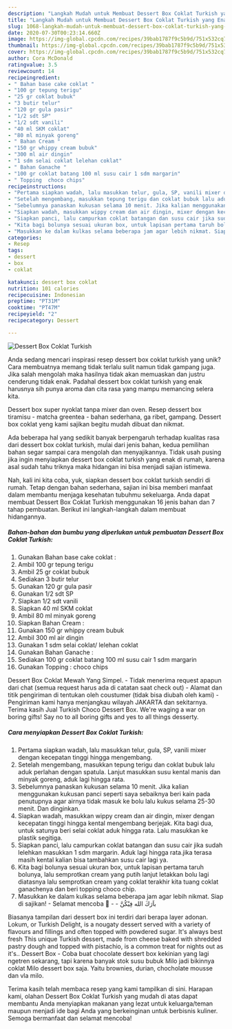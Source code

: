 ```yaml
---
description: "Langkah Mudah untuk Membuat Dessert Box Coklat Turkish yang Enak Banget"
title: "Langkah Mudah untuk Membuat Dessert Box Coklat Turkish yang Enak Banget"
slug: 1068-langkah-mudah-untuk-membuat-dessert-box-coklat-turkish-yang-enak-banget
date: 2020-07-30T00:23:14.660Z
image: https://img-global.cpcdn.com/recipes/39bab1787f9c5b9d/751x532cq70/dessert-box-coklat-turkish-foto-resep-utama.jpg
thumbnail: https://img-global.cpcdn.com/recipes/39bab1787f9c5b9d/751x532cq70/dessert-box-coklat-turkish-foto-resep-utama.jpg
cover: https://img-global.cpcdn.com/recipes/39bab1787f9c5b9d/751x532cq70/dessert-box-coklat-turkish-foto-resep-utama.jpg
author: Cora McDonald
ratingvalue: 3.5
reviewcount: 14
recipeingredient:
- " Bahan base cake coklat "
- "100 gr tepung terigu"
- "25 gr coklat bubuk"
- "3 butir telur"
- "120 gr gula pasir"
- "1/2 sdt SP"
- "1/2 sdt vanili"
- "40 ml SKM coklat"
- "80 ml minyak goreng"
- " Bahan Cream "
- "150 gr whippy cream bubuk"
- "300 ml air dingin"
- "1 sdm selai coklat lelehan coklat"
- " Bahan Ganache "
- "100 gr coklat batang 100 ml susu cair 1 sdm margarin"
- " Topping  choco chips"
recipeinstructions:
- "Pertama siapkan wadah, lalu masukkan telur, gula, SP, vanili mixer dengan kecepatan tinggi hingga mengembang."
- "Setelah mengembang, masukkan tepung terigu dan coklat bubuk lalu aduk perlahan dengan spatula. Lanjut masukkan susu kental manis dan minyak goreng, aduk lagi hingga rata."
- "Sebelumnya panaskan kukusan selama 10 menit. Jika kalian menggunakan kukusan panci seperti saya sebaiknya beri kain pada penutupnya agar airnya tidak masuk ke bolu lalu kukus selama 25-30 menit. Dan dinginkan."
- "Siapkan wadah, masukkan wippy cream dan air dingin, mixer dengan kecepatan tinggi hingga kental mengembang berjejak. Kita bagi dua, untuk satunya beri selai coklat aduk hingga rata. Lalu masukkan ke plastik segitiga."
- "Siapkan panci, lalu campurkan coklat batangan dan susu cair jika sudah lelehkan masukkan 1 sdm margarin. Aduk lagi hingga rata.jika terasa masih kental kalian bisa tambahkan susu cair lagi ya."
- "Kita bagi bolunya sesuai ukuran box, untuk lapisan pertama taruh bolunya, lalu semprotkan cream yang putih lanjut letakkan bolu lagi diatasnya lalu semprotkan cream yang coklat terakhir kita tuang coklat ganachenya dan beri topping choco chip."
- "Masukkan ke dalam kulkas selama beberapa jam agar lebih nikmat. Siap di sajikan!  Selamat mencoba 🤝  باَرَكَ الله فِيْكُنَّ"
categories:
- Resep
tags:
- dessert
- box
- coklat

katakunci: dessert box coklat 
nutrition: 101 calories
recipecuisine: Indonesian
preptime: "PT31M"
cooktime: "PT47M"
recipeyield: "2"
recipecategory: Dessert

---
```



![Dessert Box Coklat Turkish](https://img-global.cpcdn.com/recipes/39bab1787f9c5b9d/751x532cq70/dessert-box-coklat-turkish-foto-resep-utama.jpg)

Anda sedang mencari inspirasi resep dessert box coklat turkish yang unik? Cara membuatnya memang tidak terlalu sulit namun tidak gampang juga. Jika salah mengolah maka hasilnya tidak akan memuaskan dan justru cenderung tidak enak. Padahal dessert box coklat turkish yang enak harusnya sih punya aroma dan cita rasa yang mampu memancing selera kita.

Dessert box super nyoklat tanpa mixer dan oven. Resep dessert box tiramisu - matcha greentea - bahan sederhana, ga ribet, gampang. Dessert box coklat yeng kami sajikan begitu mudah dibuat dan nikmat.

Ada beberapa hal yang sedikit banyak berpengaruh terhadap kualitas rasa dari dessert box coklat turkish, mulai dari jenis bahan, kedua pemilihan bahan segar sampai cara mengolah dan menyajikannya. Tidak usah pusing jika ingin menyiapkan dessert box coklat turkish yang enak di rumah, karena asal sudah tahu triknya maka hidangan ini bisa menjadi sajian istimewa.


Nah, kali ini kita coba, yuk, siapkan dessert box coklat turkish sendiri di rumah. Tetap dengan bahan sederhana, sajian ini bisa memberi manfaat dalam membantu menjaga kesehatan tubuhmu sekeluarga. Anda dapat membuat Dessert Box Coklat Turkish menggunakan 16 jenis bahan dan 7 tahap pembuatan. Berikut ini langkah-langkah dalam membuat hidangannya.

<!--inarticleads1-->

##### Bahan-bahan dan bumbu yang diperlukan untuk pembuatan Dessert Box Coklat Turkish:

1. Gunakan  Bahan base cake coklat :
1. Ambil 100 gr tepung terigu
1. Ambil 25 gr coklat bubuk
1. Sediakan 3 butir telur
1. Gunakan 120 gr gula pasir
1. Gunakan 1/2 sdt SP
1. Siapkan 1/2 sdt vanili
1. Siapkan 40 ml SKM coklat
1. Ambil 80 ml minyak goreng
1. Siapkan  Bahan Cream :
1. Gunakan 150 gr whippy cream bubuk
1. Ambil 300 ml air dingin
1. Gunakan 1 sdm selai coklat/ lelehan coklat
1. Gunakan  Bahan Ganache :
1. Sediakan 100 gr coklat batang 100 ml susu cair 1 sdm margarin
1. Gunakan  Topping : choco chips


Dessert Box Coklat Mewah Yang Simpel. - Tidak menerima request apapun dari chat (semua request harus ada di catatan saat check out) - Alamat dan titik pengiriman di tentukan oleh coustumer (tidak bisa diubah oleh kami) - Pengiriman kami hanya menjangkau wilayah JAKARTA dan sekitarnya. Terima kasih Jual Turkish Choco Dessert Box. We&#39;re waging a war on boring gifts! Say no to all boring gifts and yes to all things desserty. 

<!--inarticleads2-->

##### Cara menyiapkan Dessert Box Coklat Turkish:

1. Pertama siapkan wadah, lalu masukkan telur, gula, SP, vanili mixer dengan kecepatan tinggi hingga mengembang.
1. Setelah mengembang, masukkan tepung terigu dan coklat bubuk lalu aduk perlahan dengan spatula. Lanjut masukkan susu kental manis dan minyak goreng, aduk lagi hingga rata.
1. Sebelumnya panaskan kukusan selama 10 menit. Jika kalian menggunakan kukusan panci seperti saya sebaiknya beri kain pada penutupnya agar airnya tidak masuk ke bolu lalu kukus selama 25-30 menit. Dan dinginkan.
1. Siapkan wadah, masukkan wippy cream dan air dingin, mixer dengan kecepatan tinggi hingga kental mengembang berjejak. Kita bagi dua, untuk satunya beri selai coklat aduk hingga rata. Lalu masukkan ke plastik segitiga.
1. Siapkan panci, lalu campurkan coklat batangan dan susu cair jika sudah lelehkan masukkan 1 sdm margarin. Aduk lagi hingga rata.jika terasa masih kental kalian bisa tambahkan susu cair lagi ya.
1. Kita bagi bolunya sesuai ukuran box, untuk lapisan pertama taruh bolunya, lalu semprotkan cream yang putih lanjut letakkan bolu lagi diatasnya lalu semprotkan cream yang coklat terakhir kita tuang coklat ganachenya dan beri topping choco chip.
1. Masukkan ke dalam kulkas selama beberapa jam agar lebih nikmat. Siap di sajikan!  - Selamat mencoba 🤝 -  - باَرَكَ الله فِيْكُنَّ


Biasanya tampilan dari dessert box ini terdiri dari berapa layer adonan. Lokum, or Turkish Delight, is a nougaty dessert served with a variety of flavours and fillings and often topped with powdered sugar. It&#39;s always best fresh This unique Turkish dessert, made from cheese baked with shredded pastry dough and topped with pistachio, is a common treat for nights out as it&#39;s.. Dessert Box - Coba buat chocolate dessert box kekinian yang lagi ngetren sekarang, tapi karena banyak stok susu bubuk Milo jadi bikinnya coklat Milo dessert box saja. Yaitu brownies, durian, chocholate mousse dan vla milo. 

Terima kasih telah membaca resep yang kami tampilkan di sini. Harapan kami, olahan Dessert Box Coklat Turkish yang mudah di atas dapat membantu Anda menyiapkan makanan yang lezat untuk keluarga/teman maupun menjadi ide bagi Anda yang berkeinginan untuk berbisnis kuliner. Semoga bermanfaat dan selamat mencoba!
